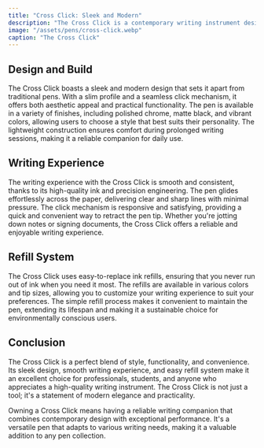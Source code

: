 ```yaml
---
title: "Cross Click: Sleek and Modern"
description: "The Cross Click is a contemporary writing instrument designed for those who value style and functionality. Its sleek design and smooth writing experience make it a popular choice among professionals and pen enthusiasts alike."
image: "/assets/pens/cross-click.webp"
caption: "The Cross Click"
---
```


## Design and Build

The Cross Click boasts a sleek and modern design that sets it apart from traditional pens. With a slim profile and a seamless click mechanism, it offers both aesthetic appeal and practical functionality. The pen is available in a variety of finishes, including polished chrome, matte black, and vibrant colors, allowing users to choose a style that best suits their personality. The lightweight construction ensures comfort during prolonged writing sessions, making it a reliable companion for daily use.

## Writing Experience

The writing experience with the Cross Click is smooth and consistent, thanks to its high-quality ink and precision engineering. The pen glides effortlessly across the paper, delivering clear and sharp lines with minimal pressure. The click mechanism is responsive and satisfying, providing a quick and convenient way to retract the pen tip. Whether you're jotting down notes or signing documents, the Cross Click offers a reliable and enjoyable writing experience.

## Refill System

The Cross Click uses easy-to-replace ink refills, ensuring that you never run out of ink when you need it most. The refills are available in various colors and tip sizes, allowing you to customize your writing experience to suit your preferences. The simple refill process makes it convenient to maintain the pen, extending its lifespan and making it a sustainable choice for environmentally conscious users.

## Conclusion

The Cross Click is a perfect blend of style, functionality, and convenience. Its sleek design, smooth writing experience, and easy refill system make it an excellent choice for professionals, students, and anyone who appreciates a high-quality writing instrument. The Cross Click is not just a tool; it's a statement of modern elegance and practicality.

Owning a Cross Click means having a reliable writing companion that combines contemporary design with exceptional performance. It's a versatile pen that adapts to various writing needs, making it a valuable addition to any pen collection.
